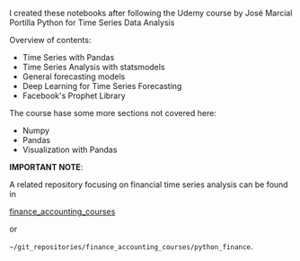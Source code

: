 I created these notebooks after following the Udemy course by José Marcial Portilla
Python for Time Series Data Analysis

Overview of contents:
- Time Series with Pandas
- Time Series Analysis with statsmodels
- General forecasting models
- Deep Learning for Time Series Forecasting
- Facebook's Prophet Library

The course hase some more sections not covered here:
- Numpy
- Pandas
- Visualization with Pandas

**IMPORTANT NOTE**:

A related repository focusing on financial time series analysis can be found in 

[finance_accounting_courses](https://github.com/mxagar/finance_accounting_courses.git)

or

`~/git_repositories/finance_accounting_courses/python_finance`.